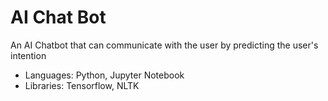 # AI Chat Bot
An AI Chatbot that can communicate with the user by predicting the user's intention

- Languages: Python, Jupyter Notebook
- Libraries: Tensorflow, NLTK
